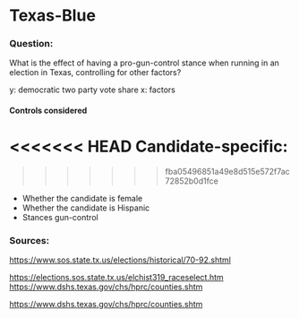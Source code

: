 # Texas-Blue

### Question: 

What is the effect of having a pro-gun-control stance when running in an election in Texas, controlling for other factors? 

y: democratic two party vote share
x: factors

#### Controls considered

<<<<<<< HEAD
Candidate-specific:
=======
>>>>>>> fba05496851a49e8d515e572f7ac72852b0d1fce
* Whether the candidate is female
* Whether the candidate is Hispanic
* Stances gun-control

### Sources:

https://www.sos.state.tx.us/elections/historical/70-92.shtml

https://elections.sos.state.tx.us/elchist319_raceselect.htm
https://www.dshs.texas.gov/chs/hprc/counties.shtm

https://www.dshs.texas.gov/chs/hprc/counties.shtm
